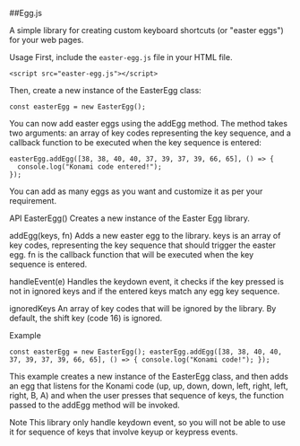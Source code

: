 ##Egg.js

A simple library for creating custom keyboard shortcuts (or "easter eggs") for your web pages.

Usage
First, include the ```easter-egg.js``` file in your HTML file.

```<script src="easter-egg.js"></script>```

Then, create a new instance of the EasterEgg class:

```const easterEgg = new EasterEgg();```

You can now add easter eggs using the addEgg method. The method takes two arguments: an array of key codes representing the key sequence, and a callback function to be executed when the key sequence is entered:


```
easterEgg.addEgg([38, 38, 40, 40, 37, 39, 37, 39, 66, 65], () => {
  console.log("Konami code entered!");
});
```
You can add as many eggs as you want and customize it as per your requirement.

API
EasterEgg()
Creates a new instance of the Easter Egg library.

addEgg(keys, fn)
Adds a new easter egg to the library. keys is an array of key codes, representing the key sequence that should trigger the easter egg. fn is the callback function that will be executed when the key sequence is entered.

handleEvent(e)
Handles the keydown event, it checks if the key pressed is not in ignored keys and if the entered keys match any egg key sequence.

ignoredKeys
An array of key codes that will be ignored by the library. By default, the shift key (code 16) is ignored.

Example

``
const easterEgg = new EasterEgg();
easterEgg.addEgg([38, 38, 40, 40, 37, 39, 37, 39, 66, 65], () => {
  console.log("Konami code!");
});
``

This example creates a new instance of the EasterEgg class, and then adds an egg that listens for the Konami code (up, up, down, down, left, right, left, right, B, A) and when the user presses that sequence of keys, the function passed to the addEgg method will be invoked.

Note
This library only handle keydown event, so you will not be able to use it for sequence of keys that involve keyup or keypress events.
